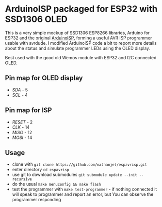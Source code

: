 # ArduinoISP packaged for ESP32 with SSD1306 OLED

This is a very simple mockup of SSD1306 ESP8266 libraries, Arduino for ESP32 and the original [ArduinoISP](https://github.com/arduino/ArduinoISP), forming a useful AVR ISP programmer usable with avrdude. I modified ArduinoISP code a bit to report more details about the status and simulate programmer LEDs using the OLED display.

Best used with the good old Wemos module with ESP32 and I2C connected OLED.

## Pin map for OLED display

* _SDA_ - 5
* _SCL_ - 4

## Pin map for ISP

* _RESET_ - 2
* _CLK_ - 14
* _MISO_ - 12
* _MOSI_ - 14

## Usage

* clone with ```git clone https://github.com/nathanjel/espavrisp.git```
* enter directory ```cd espavrisp```
* use git to download submodules ```git submodule update --init --recursive```
* do the usual ```make menuconfig && make flash```
* test the programmer with ```make test-programmer``` - if nothing connected it will speak to programmer and report an error, but You can observe the programmer responding
